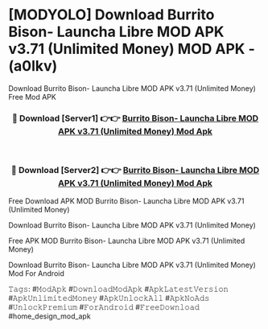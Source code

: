 # [MODYOLO] Download Burrito Bison- Launcha Libre MOD APK v3.71 (Unlimited Money) MOD APK - (a0lkv)
Download Burrito Bison- Launcha Libre MOD APK v3.71 (Unlimited Money) Free Mod APK

<div align="center">
<h3>🔴 Download [Server1] 👉👉 <a href="https://apk-comot.site?title=Burrito_Bison-_Launcha_Libre_MOD_APK_v3.71_(Unlimited_Money)">Burrito Bison- Launcha Libre MOD APK v3.71 (Unlimited Money) Mod Apk</a></h3><br>

<h3>🔴 Download [Server2] 👉👉 <a href="https://apk-comot.site?title=Burrito_Bison-_Launcha_Libre_MOD_APK_v3.71_(Unlimited_Money)">Burrito Bison- Launcha Libre MOD APK v3.71 (Unlimited Money) Mod Apk</a></h3>
</div>


Free Download APK MOD Burrito Bison- Launcha Libre MOD APK v3.71 (Unlimited Money)

Download Burrito Bison- Launcha Libre MOD APK v3.71 (Unlimited Money) 

Free APK MOD Burrito Bison- Launcha Libre MOD APK v3.71 (Unlimited Money) 

Download Burrito Bison- Launcha Libre MOD APK v3.71 (Unlimited Money) Mod For Android

𝚃𝚊𝚐𝚜: #𝙼𝚘𝚍𝙰𝚙𝚔 #𝙳𝚘𝚠𝚗𝚕𝚘𝚊𝚍𝙼𝚘𝚍𝙰𝚙𝚔 #𝙰𝚙𝚔𝙻𝚊𝚝𝚎𝚜𝚝𝚅𝚎𝚛𝚜𝚒𝚘𝚗 #𝙰𝚙𝚔𝚄𝚗𝚕𝚒𝚖𝚒𝚝𝚎𝚍𝙼𝚘𝚗𝚎𝚢 #𝙰𝚙𝚔𝚄𝚗𝚕𝚘𝚌𝚔𝙰𝚕𝚕 #𝙰𝚙𝚔𝙽𝚘𝙰𝚍𝚜 #𝚄𝚗𝚕𝚘𝚌𝚔𝙿𝚛𝚎𝚖𝚒𝚞𝚖 #𝙵𝚘𝚛𝙰𝚗𝚍𝚛𝚘𝚒𝚍 #𝙵𝚛𝚎𝚎𝙳𝚘𝚠𝚗𝚕𝚘𝚊𝚍 #home_design_mod_apk